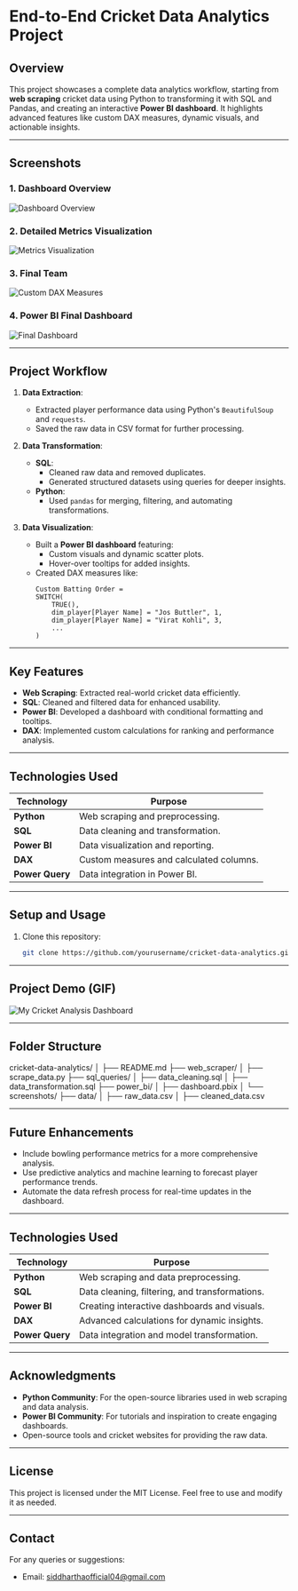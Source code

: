 # **End-to-End Cricket Data Analytics Project**

## **Overview**
This project showcases a complete data analytics workflow, starting from **web scraping** cricket data using Python to transforming it with SQL and Pandas, and creating an interactive **Power BI dashboard**. It highlights advanced features like custom DAX measures, dynamic visuals, and actionable insights.

---
## **Screenshots**

### **1. Dashboard Overview**
![Dashboard Overview](Pictures%20Saved/Screenshot%202024-11-20%20235017.png)

### **2. Detailed Metrics Visualization**
![Metrics Visualization](Pictures%20Saved/Screenshot%202024-11-20%20235129.png)

### **3. Final Team**
![Custom DAX Measures](Pictures%20Saved/Screenshot%202024-11-20%20235522.png)

### **4. Power BI Final Dashboard**
![Final Dashboard](Pictures%20Saved/Screenshot%202024-11-20%20235724.png)


---

## **Project Workflow**

1. **Data Extraction**:
   - Extracted player performance data using Python's `BeautifulSoup` and `requests`.
   - Saved the raw data in CSV format for further processing.

2. **Data Transformation**:
   - **SQL**:
     - Cleaned raw data and removed duplicates.
     - Generated structured datasets using queries for deeper insights.
   - **Python**:
     - Used `pandas` for merging, filtering, and automating transformations.

3. **Data Visualization**:
   - Built a **Power BI dashboard** featuring:
     - Custom visuals and dynamic scatter plots.
     - Hover-over tooltips for added insights.
   - Created DAX measures like:
     ```DAX
     Custom Batting Order = 
     SWITCH(
         TRUE(),
         dim_player[Player Name] = "Jos Buttler", 1,
         dim_player[Player Name] = "Virat Kohli", 3,
         ...
     )
     ```

---

## **Key Features**
- **Web Scraping**: Extracted real-world cricket data efficiently.
- **SQL**: Cleaned and filtered data for enhanced usability.
- **Power BI**: Developed a dashboard with conditional formatting and tooltips.
- **DAX**: Implemented custom calculations for ranking and performance analysis.

---

## **Technologies Used**

| Technology | Purpose |
|------------|---------|
| **Python** | Web scraping and preprocessing. |
| **SQL**    | Data cleaning and transformation. |
| **Power BI** | Data visualization and reporting. |
| **DAX**    | Custom measures and calculated columns. |
| **Power Query** | Data integration in Power BI. |

---

## **Setup and Usage**

1. Clone this repository:
   ```bash
   git clone https://github.com/yourusername/cricket-data-analytics.git

---


## **Project Demo (GIF)**

![My Cricket Analysis Dashboard](Pictures%20Saved/MyCricketAnalysisDashboardreduced-ezgif.com-video-to-gif-converter.gif)


---

## **Folder Structure**

cricket-data-analytics/ │ ├── README.md ├── web_scraper/ │ ├── scrape_data.py ├── sql_queries/ │ ├── data_cleaning.sql │ ├── data_transformation.sql ├── power_bi/ │ ├── dashboard.pbix │ └── screenshots/ ├── data/ │ ├── raw_data.csv │ ├── cleaned_data.csv


---

## **Future Enhancements**
- Include bowling performance metrics for a more comprehensive analysis.
- Use predictive analytics and machine learning to forecast player performance trends.
- Automate the data refresh process for real-time updates in the dashboard.

---

## **Technologies Used**

| Technology     | Purpose                                     |
|----------------|---------------------------------------------|
| **Python**     | Web scraping and data preprocessing.        |
| **SQL**        | Data cleaning, filtering, and transformations. |
| **Power BI**   | Creating interactive dashboards and visuals. |
| **DAX**        | Advanced calculations for dynamic insights. |
| **Power Query**| Data integration and model transformation.  |

---

## **Acknowledgments**
- **Python Community**: For the open-source libraries used in web scraping and data analysis.
- **Power BI Community**: For tutorials and inspiration to create engaging dashboards.
- Open-source tools and cricket websites for providing the raw data.

---

## **License**
This project is licensed under the MIT License. Feel free to use and modify it as needed.

---

## **Contact**
For any queries or suggestions:
- Email: siddharthaofficial04@gmail.com



